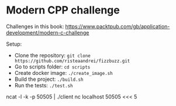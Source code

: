 # Modern CPP challenge
Challenges in this book: https://www.packtpub.com/gb/application-development/modern-c-challenge

Setup:
- Clone the repository: `git clone https://github.com/risteaandrei/fizzbuzz.git`
- Go to scripts folder: `cd scripts`
- Create docker image: `./create_image.sh`
- Build the project: `./build.sh`
- Run the tests: `./test.sh`



ncat -l -k -p 50505 | ./client
nc localhost 50505 <<< 5